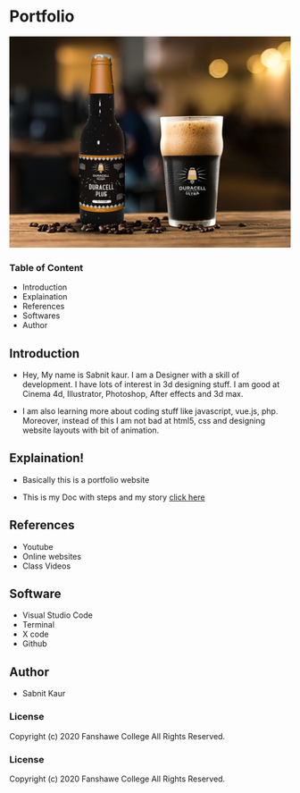 # Portfolio

![project image](images/yellow.jpg)

### Table of Content

* Introduction
* Explaination
* References
* Softwares
* Author


## Introduction

* Hey, My name is Sabnit kaur. I am a Designer with a skill of development. I have lots of interest in 3d designing stuff. I am good at Cinema 4d, Illustrator, Photoshop, After effects and 3d max.

* I am also learning more about coding stuff like javascript, vue.js, php. Moreover, instead of this I am not bad at html5, css and designing website layouts with bit of animation.

## Explaination!
 * Basically this is a portfolio website

 * This is my Doc with steps and my story [click here](https://docs.google.com/document/d/1o7CUoC-u4E5WLST4wYdXIdamw_KW9m5aBDxqYKrXbv0/edit?usp=sharing)

## References
* Youtube
* Online websites
* Class Videos

## Software
* Visual Studio Code
* Terminal
* X code
* Github

## Author
* Sabnit Kaur

### License
Copyright (c) 2020 Fanshawe College All Rights Reserved.

### License
Copyright (c) 2020 Fanshawe
College All Rights Reserved.






